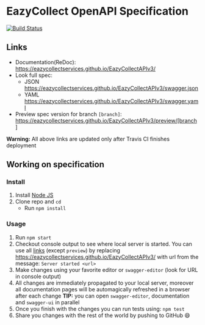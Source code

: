 # EazyCollect OpenAPI Specification
[![Build Status](https://travis-ci.com/EazyCollectServices/EazyCollectAPIv3.svg?branch=master)](https://travis-ci.org/EazyCollectServices/EazyCollectAPIv3) 

## Links

- Documentation(ReDoc): https://eazycollectservices.github.io/EazyCollectAPIv3/
- Look full spec:
    + JSON https://eazycollectservices.github.io/EazyCollectAPIv3/swagger.json
    + YAML https://eazycollectservices.github.io/EazyCollectAPIv3/swagger.yaml
- Preview spec version for branch `[branch]`: https://eazycollectservices.github.io/EazyCollectAPIv3/preview/[branch]

**Warning:** All above links are updated only after Travis CI finishes deployment

## Working on specification
### Install

1. Install [Node JS](https://nodejs.org/)
2. Clone repo and `cd`
    + Run `npm install`

### Usage

1. Run `npm start`
2. Checkout console output to see where local server is started. You can use all [links](#links) (except `preview`) by replacing https://eazycollectservices.github.io/EazyCollectAPIv3/ with url from the message: `Server started <url>`
3. Make changes using your favorite editor or `swagger-editor` (look for URL in console output)
4. All changes are immediately propagated to your local server, moreover all documentation pages will be automagically refreshed in a browser after each change
**TIP:** you can open `swagger-editor`, documentation and `swagger-ui` in parallel
5. Once you finish with the changes you can run tests using: `npm test`
6. Share you changes with the rest of the world by pushing to GitHub :smile:
